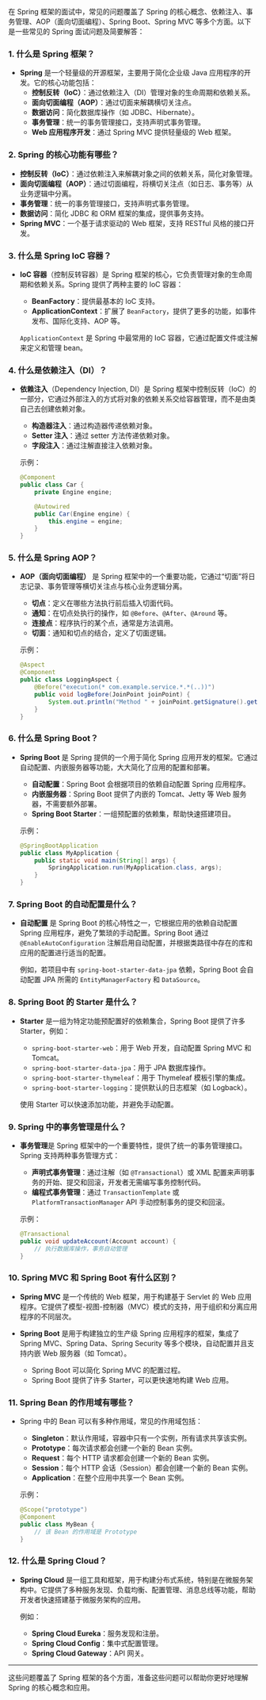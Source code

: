 在 Spring 框架的面试中，常见的问题覆盖了 Spring 的核心概念、依赖注入、事务管理、AOP（面向切面编程）、Spring Boot、Spring MVC 等多个方面。以下是一些常见的 Spring 面试问题及简要解答：

### 1. **什么是 Spring 框架？**

- **Spring** 是一个轻量级的开源框架，主要用于简化企业级 Java 应用程序的开发。它的核心功能包括：
    - **控制反转（IoC）**：通过依赖注入（DI）管理对象的生命周期和依赖关系。
    - **面向切面编程（AOP）**：通过切面来解耦横切关注点。
    - **数据访问**：简化数据库操作（如 JDBC、Hibernate）。
    - **事务管理**：统一的事务管理接口，支持声明式事务管理。
    - **Web 应用程序开发**：通过 Spring MVC 提供轻量级的 Web 框架。

### 2. **Spring 的核心功能有哪些？**

- **控制反转（IoC）**：通过依赖注入来解耦对象之间的依赖关系，简化对象管理。
- **面向切面编程（AOP）**：通过切面编程，将横切关注点（如日志、事务等）从业务逻辑中分离。
- **事务管理**：统一的事务管理接口，支持声明式事务管理。
- **数据访问**：简化 JDBC 和 ORM 框架的集成，提供事务支持。
- **Spring MVC**：一个基于请求驱动的 Web 框架，支持 RESTful 风格的接口开发。

### 3. **什么是 Spring IoC 容器？**

- **IoC 容器**（控制反转容器）是 Spring 框架的核心，它负责管理对象的生命周期和依赖关系。Spring 提供了两种主要的 IoC 容器：
    
    - **BeanFactory**：提供最基本的 IoC 支持。
    - **ApplicationContext**：扩展了 `BeanFactory`，提供了更多的功能，如事件发布、国际化支持、AOP 等。
    
    `ApplicationContext` 是 Spring 中最常用的 IoC 容器，它通过配置文件或注解来定义和管理 bean。
    

### 4. **什么是依赖注入（DI）？**

- **依赖注入**（Dependency Injection, DI）是 Spring 框架中控制反转（IoC）的一部分，它通过外部注入的方式将对象的依赖关系交给容器管理，而不是由类自己去创建依赖对象。
    
    - **构造器注入**：通过构造器传递依赖对象。
    - **Setter 注入**：通过 setter 方法传递依赖对象。
    - **字段注入**：通过注解直接注入依赖对象。
    
    示例：
    
    ```java
    @Component
    public class Car {
        private Engine engine;
    
        @Autowired
        public Car(Engine engine) {
            this.engine = engine;
        }
    }
    ```
    

### 5. **什么是 Spring AOP？**

- **AOP（面向切面编程）** 是 Spring 框架中的一个重要功能，它通过“切面”将日志记录、事务管理等横切关注点与核心业务逻辑分离。
    
    - **切点**：定义在哪些方法执行前后插入切面代码。
    - **通知**：在切点处执行的操作，如 `@Before`、`@After`、`@Around` 等。
    - **连接点**：程序执行的某个点，通常是方法调用。
    - **切面**：通知和切点的结合，定义了切面逻辑。
    
    示例：
    
    ```java
    @Aspect
    @Component
    public class LoggingAspect {
        @Before("execution(* com.example.service.*.*(..))")
        public void logBefore(JoinPoint joinPoint) {
            System.out.println("Method " + joinPoint.getSignature().getName() + " is about to execute");
        }
    }
    ```
    

### 6. **什么是 Spring Boot？**

- **Spring Boot** 是 Spring 提供的一个用于简化 Spring 应用开发的框架。它通过自动配置、内嵌服务器等功能，大大简化了应用的配置和部署。
    
    - **自动配置**：Spring Boot 会根据项目的依赖自动配置 Spring 应用程序。
    - **内嵌服务器**：Spring Boot 提供了内嵌的 Tomcat、Jetty 等 Web 服务器，不需要额外部署。
    - **Spring Boot Starter**：一组预配置的依赖集，帮助快速搭建项目。
    
    示例：
    
    ```java
    @SpringBootApplication
    public class MyApplication {
        public static void main(String[] args) {
            SpringApplication.run(MyApplication.class, args);
        }
    }
    ```
    

### 7. **Spring Boot 的自动配置是什么？**

- **自动配置** 是 Spring Boot 的核心特性之一，它根据应用的依赖自动配置 Spring 应用程序，避免了繁琐的手动配置。Spring Boot 通过 `@EnableAutoConfiguration` 注解启用自动配置，并根据类路径中存在的库和应用的配置进行适当的配置。
    
    例如，若项目中有 `spring-boot-starter-data-jpa` 依赖，Spring Boot 会自动配置 JPA 所需的 `EntityManagerFactory` 和 `DataSource`。
    

### 8. **Spring Boot 的 Starter 是什么？**

- **Starter** 是一组为特定功能预配置好的依赖集合，Spring Boot 提供了许多 Starter，例如：
    
    - `spring-boot-starter-web`：用于 Web 开发，自动配置 Spring MVC 和 Tomcat。
    - `spring-boot-starter-data-jpa`：用于 JPA 数据库操作。
    - `spring-boot-starter-thymeleaf`：用于 Thymeleaf 模板引擎的集成。
    - `spring-boot-starter-logging`：提供默认的日志框架（如 Logback）。
    
    使用 Starter 可以快速添加功能，并避免手动配置。
    

### 9. **Spring 中的事务管理是什么？**

- **事务管理**是 Spring 框架中的一个重要特性，提供了统一的事务管理接口。Spring 支持两种事务管理方式：
    
    - **声明式事务管理**：通过注解（如 `@Transactional`）或 XML 配置来声明事务的开始、提交和回滚，开发者无需编写事务控制代码。
    - **编程式事务管理**：通过 `TransactionTemplate` 或 `PlatformTransactionManager` API 手动控制事务的提交和回滚。
    
    示例：
    
    ```java
    @Transactional
    public void updateAccount(Account account) {
        // 执行数据库操作，事务自动管理
    }
    ```
    

### 10. **Spring MVC 和 Spring Boot 有什么区别？**

- **Spring MVC** 是一个传统的 Web 框架，用于构建基于 Servlet 的 Web 应用程序。它提供了模型-视图-控制器（MVC）模式的支持，用于组织和分离应用程序的不同层次。
    
- **Spring Boot** 是用于构建独立的生产级 Spring 应用程序的框架，集成了 Spring MVC、Spring Data、Spring Security 等多个模块，自动配置并且支持内嵌 Web 服务器（如 Tomcat）。
    
    - Spring Boot 可以简化 Spring MVC 的配置过程。
    - Spring Boot 提供了许多 Starter，可以更快速地构建 Web 应用。

### 11. **Spring Bean 的作用域有哪些？**

- Spring 中的 Bean 可以有多种作用域，常见的作用域包括：
    
    - **Singleton**：默认作用域，容器中只有一个实例，所有请求共享该实例。
    - **Prototype**：每次请求都会创建一个新的 Bean 实例。
    - **Request**：每个 HTTP 请求都会创建一个新的 Bean 实例。
    - **Session**：每个 HTTP 会话（Session）都会创建一个新的 Bean 实例。
    - **Application**：在整个应用中共享一个 Bean 实例。
    
    示例：
    
    ```java
    @Scope("prototype")
    @Component
    public class MyBean {
        // 该 Bean 的作用域是 Prototype
    }
    ```
    

### 12. **什么是 Spring Cloud？**

- **Spring Cloud** 是一组工具和框架，用于构建分布式系统，特别是在微服务架构中。它提供了多种服务发现、负载均衡、配置管理、消息总线等功能，帮助开发者快速搭建基于微服务架构的应用。
    
    例如：
    
    - **Spring Cloud Eureka**：服务发现和注册。
    - **Spring Cloud Config**：集中式配置管理。
    - **Spring Cloud Gateway**：API 网关。

---

这些问题覆盖了 Spring 框架的各个方面，准备这些问题可以帮助你更好地理解 Spring 的核心概念和应用。